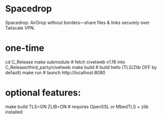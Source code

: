 # Spacedrop
Spacedrop: AirDrop without borders—share files &amp; links securely over Tailscale VPN.

# one-time
cd C_Release
make submodule          # fetch civetweb v1.16 into C_Release/third_party/civetweb
make build              # build hello (TLS/Zlib OFF by default)
make run                # launch http://localhost:8080

# optional features:
make build TLS=ON ZLIB=ON   # requires OpenSSL or MbedTLS + zlib installed
